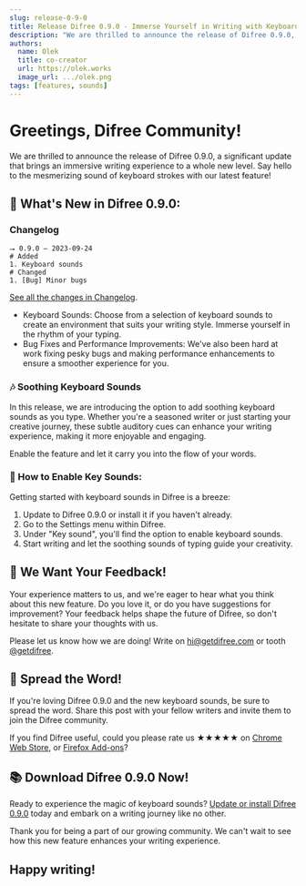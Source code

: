 ```yaml
---
slug: release-0-9-0
title: Release Difree 0.9.0 - Immerse Yourself in Writing with Keyboard Sounds 
description: "We are thrilled to announce the release of Difree 0.9.0, a significant update that brings an immersive writing experience to a whole new level. Say hello to the mesmerizing sound of keyboard strokes with our latest feature!"
authors:
  name: Olek
  title: co-creator
  url: https://olek.works
  image_url: .../olek.png
tags: [features, sounds]
---
```


# Greetings, Difree Community!

We are thrilled to announce the release of Difree 0.9.0, a significant update that brings an immersive writing experience to a whole new level. Say hello to the mesmerizing sound of keyboard strokes with our latest feature!

## 🚀 What's New in Difree 0.9.0:

### Changelog
```
⭢ 0.9.0 – 2023-09-24
# Added
1. Keyboard sounds
# Changed
1. [Bug] Minor bugs
```
[See all the changes in Changelog](https://www.getdifree.com/changelog/).

* Keyboard Sounds: Choose from a selection of keyboard sounds to create an environment that suits your writing style. Immerse yourself in the rhythm of your typing.
* Bug Fixes and Performance Improvements: We've also been hard at work fixing pesky bugs and making performance enhancements to ensure a smoother experience for you.

### 🎶 Soothing Keyboard Sounds

In this release, we are introducing the option to add soothing keyboard sounds as you type. Whether you're a seasoned writer or just starting your creative journey, these subtle auditory cues can enhance your writing experience, making it more enjoyable and engaging. 

Enable the feature and let it carry you into the flow of your words.

### 📝 How to Enable Key Sounds:

Getting started with keyboard sounds in Difree is a breeze:

1. Update to Difree 0.9.0 or install it if you haven't already.
2. Go to the Settings menu within Difree.
3. Under "Key sound", you'll find the option to enable keyboard sounds. 
4. Start writing and let the soothing sounds of typing guide your creativity.

## 🎉 We Want Your Feedback!

Your experience matters to us, and we're eager to hear what you think about this new feature. Do you love it, or do you have suggestions for improvement? Your feedback helps shape the future of Difree, so don't hesitate to share your thoughts with us.

Please let us know how we are doing! Write on [hi@getdifree.com](mailto:hi@getdifree.com) or tooth [@getdifree](https://mastodon.world/@getdifree). 

## 📣 Spread the Word!

If you're loving Difree 0.9.0 and the new keyboard sounds, be sure to spread the word. Share this post with your fellow writers and invite them to join the Difree community.

If you find Difree useful, could you please rate us ★★★★★ on [Chrome Web Store](https://i.getdifree.com/review-chrome), or [Firefox Add-ons](https://i.getdifree.com/review-firefox)?

## 📚 Download Difree 0.9.0 Now!

Ready to experience the magic of keyboard sounds? [Update or install Difree 0.9.0](https://i.getdifree.com/install) today and embark on a writing journey like no other.

Thank you for being a part of our growing community. We can't wait to see how this new feature enhances your writing experience.

## Happy writing!

